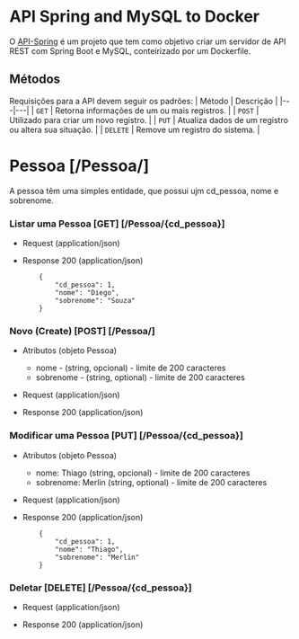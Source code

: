 # API Spring and MySQL to Docker

O [API-Spring](https://github.com/andrerochasouza/api_spring_mysql_docker) é um projeto que tem como objetivo criar um servidor de API REST com Spring Boot e MySQL, conteirizado por um Dockerfile.


## Métodos
Requisições para a API devem seguir os padrões:
| Método | Descrição |
|---|---|
| `GET` | Retorna informações de um ou mais registros. |
| `POST` | Utilizado para criar um novo registro. |
| `PUT` | Atualiza dados de um registro ou altera sua situação. |
| `DELETE` | Remove um registro do sistema. |


# Pessoa [/Pessoa/]

A pessoa têm uma simples entidade, que possui ujm cd_pessoa, nome e sobrenome.


### Listar uma Pessoa [GET] [/Pessoa/{cd_pessoa}]

+ Request (application/json)

+ Response 200 (application/json)

          {
              "cd_pessoa": 1,
              "nome": "Diego",
              "sobrenome": "Souza"
          }


### Novo (Create) [POST] [/Pessoa/]

+ Atributos (objeto Pessoa)

    + nome - (string, opcional) - limite de 200 caracteres
    + sobrenome - (string, optional) - limite de 200 caracteres


+ Request (application/json)

+ Response 200 (application/json)


### Modificar uma Pessoa [PUT] [/Pessoa/{cd_pessoa}]

+ Atributos (objeto Pessoa)

    + nome: Thiago (string, opcional) - limite de 200 caracteres
    + sobrenome: Merlin (string, optional) - limite de 200 caracteres


+ Request (application/json)

+ Response 200 (application/json)

          {
              "cd_pessoa": 1,
              "nome": "Thiago",
              "sobrenome": "Merlin"
          }

### Deletar [DELETE] [/Pessoa/{cd_pessoa}]


+ Request (application/json)

+ Response 200 (application/json)